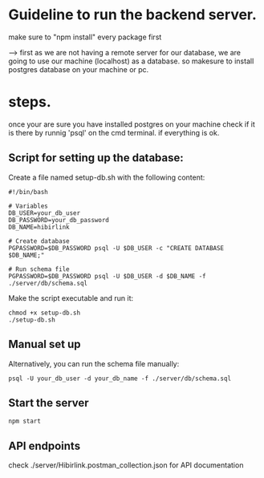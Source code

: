 # Guideline to run the backend server.
make sure to "npm install" every package first


--> first as we are not having a remote server for our database, we are going to use our machine (localhost) as a database. so makesure to install postgres database on your machine or pc.

# steps. 
once your are sure you have installed postgres on your machine check if it is there by runnig 'psql' on the cmd terminal. 
if everything is ok. 

## Script for setting up the database:
Create a file named setup-db.sh with the following content:

```
#!/bin/bash

# Variables
DB_USER=your_db_user
DB_PASSWORD=your_db_password
DB_NAME=hibirlink

# Create database
PGPASSWORD=$DB_PASSWORD psql -U $DB_USER -c "CREATE DATABASE $DB_NAME;"

# Run schema file
PGPASSWORD=$DB_PASSWORD psql -U $DB_USER -d $DB_NAME -f ./server/db/schema.sql

```

Make the script executable and run it:

```
chmod +x setup-db.sh
./setup-db.sh

```

## Manual set up

Alternatively, you can run the schema file manually:

```
psql -U your_db_user -d your_db_name -f ./server/db/schema.sql

```

## Start the server

```
npm start 

```
## API endpoints

check ./server/Hibirlink.postman_collection.json for API documentation
